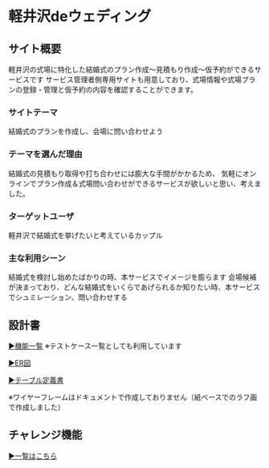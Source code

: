 # 軽井沢deウェディング

## サイト概要
軽井沢の式場に特化した結婚式のプラン作成〜見積もり作成〜仮予約ができるサービスです
サービス管理者側専用サイトも用意しており、式場情報や式場プランの登録・管理と仮予約の内容を確認することができます。

### サイトテーマ
結婚式のプランを作成し、会場に問い合わせよう

### テーマを選んだ理由
結婚式の見積もり取得や打ち合わせには膨大な手間がかかるため、
気軽にオンラインでプラン作成＆式場問い合わせができるサービスが欲しいと思い、考えました。

### ターゲットユーザ
軽井沢で結婚式を挙げたいと考えているカップル

### 主な利用シーン
結婚式を検討し始めたばかりの時、本サービスでイメージを膨らます
会場候補が決まっており、どんな結婚式をいくらであげられるか知りたい時、本サービスでシュミレーション、問い合わせする

## 設計書
[▶︎機能一覧](https://docs.google.com/spreadsheets/d/1i0laSU1ofssZdZEQpgONGtWdByM9wrW9bYLVT2J33yc/edit?usp=sharing)
※テストケース一覧としても利用しています

[▶︎ER図](https://drive.google.com/file/d/1DfV_VM7Ah_OdgeNYCpXB7pDfVwFl5Zwh/view?usp=sharing)

[▶︎テーブル定義書](https://docs.google.com/spreadsheets/d/1ygIOkFFQ7lkh0VGVv8xkY9P5ONwquPVCUSB_A4ofRKg/edit?usp=sharing)

※ワイヤーフレームはドキュメントで作成しておりません（紙ベースでのラフ画で作成しました）

## チャレンジ機能
[▶︎一覧はこちら](https://docs.google.com/spreadsheets/d/1U0D6TvMxTP2fDmHTvlP-w_99hjXNZXTI36wjXFm2Tro/edit?usp=sharing)

